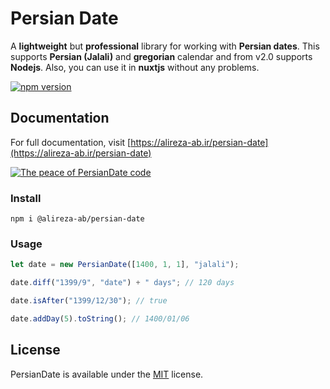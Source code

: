 # Persian Date

A **lightweight** but **professional** library for working with **Persian dates**.
This supports **Persian (Jalali)** and **gregorian** calendar and from v2.0 supports **Nodejs**.
Also, you can use it in **nuxtjs** without any problems.

[![npm version](https://img.shields.io/npm/v/@alireza-ab/persian-date)](https://www.npmjs.com/package/@alireza-ab/persian-date)

## Documentation

For full documentation, visit [https://alireza-ab.ir/persian-date](https://alireza-ab.ir/persian-date)

[![The peace of PersianDate code](https://alireza-ab.ir/images/persian-date-code.png)](https://alireza-ab.ir/persian-date)

### Install

```shell
npm i @alireza-ab/persian-date
```

### Usage

```js
let date = new PersianDate([1400, 1, 1], "jalali");

date.diff("1399/9", "date") + " days"; // 120 days

date.isAfter("1399/12/30"); // true

date.addDay(5).toString(); // 1400/01/06
```

## License

PersianDate is available under the [MIT](https://opensource.org/licenses/MIT) license.
